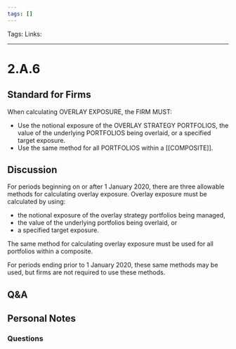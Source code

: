 ```yaml
---
tags: []
---
```

Tags: 
Links: 
___
# 2.A.6
## Standard for Firms
When calculating OVERLAY EXPOSURE, the FIRM MUST:
- Use the notional exposure of the OVERLAY STRATEGY PORTFOLIOS, the value of the underlying PORTFOLIOS being overlaid, or a specified target exposure.
- Use the same method for all PORTFOLIOS within a [[COMPOSITE]].
## Discussion
For periods beginning on or after 1 January 2020, there are three allowable methods for calculating overlay exposure. Overlay exposure must be calculated by using:
- the notional exposure of the overlay strategy portfolios being managed,
- the value of the underlying portfolios being overlaid, or
- a specified target exposure.

The same method for calculating overlay exposure must be used for all portfolios within a composite.

For periods ending prior to 1 January 2020, these same methods may be used, but firms are not required to use these methods.
## Q&A

## Personal Notes

### Questions